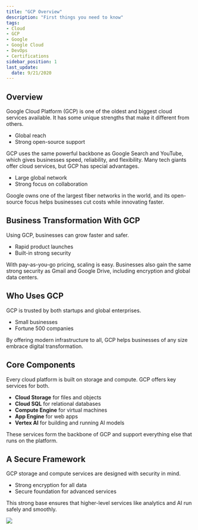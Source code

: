 ```yaml
---
title: "GCP Overview"
description: "First things you need to know"
tags: 
- Cloud
- GCP 
- Google
- Google Cloud
- DevOps
- Certifications
sidebar_position: 1
last_update:
  date: 9/21/2020
---
```


## Overview

Google Cloud Platform (GCP) is one of the oldest and biggest cloud services available. It has some unique strengths that make it different from others.

- Global reach
- Strong open-source support

GCP uses the same powerful backbone as Google Search and YouTube, which gives businesses speed, reliability, and flexibility. Many tech giants offer cloud services, but GCP has special advantages.

- Large global network
- Strong focus on collaboration

Google owns one of the largest fiber networks in the world, and its open-source focus helps businesses cut costs while innovating faster.

## Business Transformation With GCP

Using GCP, businesses can grow faster and safer.

- Rapid product launches
- Built-in strong security

With pay-as-you-go pricing, scaling is easy. Businesses also gain the same strong security as Gmail and Google Drive, including encryption and global data centers.

## Who Uses GCP

GCP is trusted by both startups and global enterprises.

- Small businesses
- Fortune 500 companies

By offering modern infrastructure to all, GCP helps businesses of any size embrace digital transformation.

## Core Components

Every cloud platform is built on storage and compute. GCP offers key services for both.

- **Cloud Storage** for files and objects
- **Cloud SQL** for relational databases
- **Compute Engine** for virtual machines
- **App Engine** for web apps
- **Vertex AI** for building and running AI models

These services form the backbone of GCP and support everything else that runs on the platform.

## A Secure Framework

GCP storage and compute services are designed with security in mind.

- Strong encryption for all data
- Secure foundation for advanced services

This strong base ensures that higher-level services like analytics and AI run safely and smoothly.

<div class='img-center'>

![](/img/docs/09282025-gcp-secure-framework.png)

</div>


